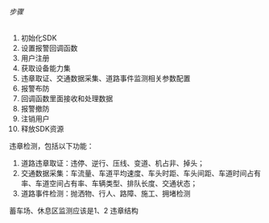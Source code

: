 ###### 步骤
1. 初始化SDK
2. 设置报警回调函数
3. 用户注册
4. 获取设备能力集
5. 违章取证、交通数据采集、道路事件监测相关参数配置
6. 报警布防
7. 回调函数里面接收和处理数据
8. 报警撤防
9. 注销用户
10. 释放SDK资源


违章检测，包括以下功能：
1. 道路违章取证：违停、逆行、压线、变道、机占非、掉头；
2. 交通数据采集：车流量、车道平均速度、车头时距、车头间距、车道时间占有率、车道空间占有率、车辆类型、排队长度、交通状态；
3. 道路事件检测：抛洒物、行人、路障、施工、拥堵检测

蓄车场、休息区监测应该是1、2
违章结构



